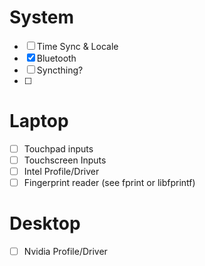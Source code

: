 # System 
- [ ]  Time Sync & Locale 
- [x] Bluetooth
- [ ] Syncthing?
- [ ] 

# Laptop
- [ ] Touchpad inputs
- [ ] Touchscreen Inputs
- [ ] Intel Profile/Driver
- [ ] Fingerprint reader (see fprint or libfprintf)
# Desktop
- [ ] Nvidia Profile/Driver